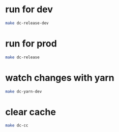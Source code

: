 # run for dev 
```bash
make dc-release-dev
```
# run for prod 
```bash
make dc-release
```

# watch changes with yarn
```bash
make dc-yarn-dev
```

# clear cache
```bash
make dc-cc
```

